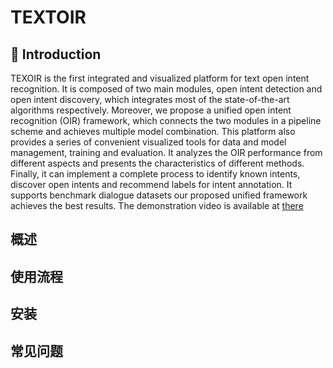 # TEXTOIR

## :pushpin: Introduction
TEXOIR is the first integrated and visualized platform for text open intent recognition. It is composed of two main modules, open intent detection and open intent discovery, which integrates most of the state-of-the-art algorithms respectively. Moreover, we propose a unified open intent recognition (OIR) framework, which connects the two modules in a pipeline scheme and achieves multiple model combination. This platform also provides a series of convenient visualized tools for data and model management, training and evaluation. It analyzes the OIR performance from different aspects and presents the characteristics of different methods. Finally, it can implement a complete process to identify known intents, discover open intents and recommend labels for intent annotation. It supports benchmark dialogue datasets our proposed unified framework achieves the best results. The demonstration video is available at [there](https://github.com/XTenLee/TEXTOIR)

## 概述

## 使用流程

## 安装

## 常见问题
